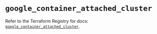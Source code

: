 # `google_container_attached_cluster`

Refer to the Terraform Registry for docs: [`google_container_attached_cluster`](https://registry.terraform.io/providers/hashicorp/google/6.49.0/docs/resources/container_attached_cluster).
